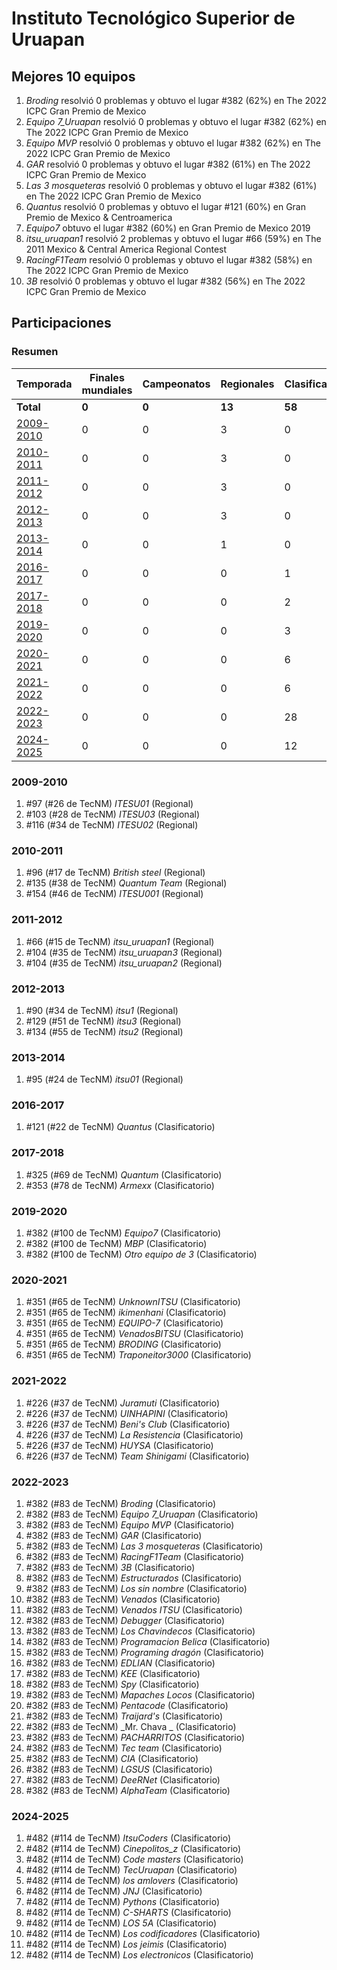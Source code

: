 ---
---

# Instituto Tecnológico Superior de Uruapan

## Mejores 10 equipos

1. _Broding_ resolvió 0 problemas y obtuvo el lugar #382 (62%) en The 2022 ICPC Gran Premio de Mexico
1. _Equipo 7_Uruapan_ resolvió 0 problemas y obtuvo el lugar #382 (62%) en The 2022 ICPC Gran Premio de Mexico
1. _Equipo MVP_ resolvió 0 problemas y obtuvo el lugar #382 (62%) en The 2022 ICPC Gran Premio de Mexico
1. _GAR_ resolvió 0 problemas y obtuvo el lugar #382 (61%) en The 2022 ICPC Gran Premio de Mexico
1. _Las 3 mosqueteras_ resolvió 0 problemas y obtuvo el lugar #382 (61%) en The 2022 ICPC Gran Premio de Mexico
1. _Quantus_ resolvió 0 problemas y obtuvo el lugar #121 (60%) en Gran Premio de Mexico & Centroamerica
1. _Equipo7_ obtuvo el lugar #382 (60%) en Gran Premio de Mexico 2019
1. _itsu_uruapan1_ resolvió 2 problemas y obtuvo el lugar #66 (59%) en The 2011 Mexico & Central America Regional Contest
1. _RacingF1Team_ resolvió 0 problemas y obtuvo el lugar #382 (58%) en The 2022 ICPC Gran Premio de Mexico
1. _3B_ resolvió 0 problemas y obtuvo el lugar #382 (56%) en The 2022 ICPC Gran Premio de Mexico

## Participaciones

### Resumen

| Temporada | Finales mundiales | Campeonatos | Regionales | Clasificatorios | Equipos |
| --- | --- | --- | --- | --- | --- |
| **Total** | **0** | **0** | **13** | **58** | **71** |
| [2009-2010](#2009-2010) | 0 | 0 | 3 | 0 | 3 |
| [2010-2011](#2010-2011) | 0 | 0 | 3 | 0 | 3 |
| [2011-2012](#2011-2012) | 0 | 0 | 3 | 0 | 3 |
| [2012-2013](#2012-2013) | 0 | 0 | 3 | 0 | 3 |
| [2013-2014](#2013-2014) | 0 | 0 | 1 | 0 | 1 |
| [2016-2017](#2016-2017) | 0 | 0 | 0 | 1 | 1 |
| [2017-2018](#2017-2018) | 0 | 0 | 0 | 2 | 2 |
| [2019-2020](#2019-2020) | 0 | 0 | 0 | 3 | 3 |
| [2020-2021](#2020-2021) | 0 | 0 | 0 | 6 | 6 |
| [2021-2022](#2021-2022) | 0 | 0 | 0 | 6 | 6 |
| [2022-2023](#2022-2023) | 0 | 0 | 0 | 28 | 28 |
| [2024-2025](#2024-2025) | 0 | 0 | 0 | 12 | 12 |

### 2009-2010

1. #97 (#26 de TecNM) _ITESU01_ (Regional)
1. #103 (#28 de TecNM) _ITESU03_ (Regional)
1. #116 (#34 de TecNM) _ITESU02_ (Regional)

### 2010-2011

1. #96 (#17 de TecNM) _British steel_ (Regional)
1. #135 (#38 de TecNM) _Quantum Team_ (Regional)
1. #154 (#46 de TecNM) _ITESU001_ (Regional)

### 2011-2012

1. #66 (#15 de TecNM) _itsu_uruapan1_ (Regional)
1. #104 (#35 de TecNM) _itsu_uruapan3_ (Regional)
1. #104 (#35 de TecNM) _itsu_uruapan2_ (Regional)

### 2012-2013

1. #90 (#34 de TecNM) _itsu1_ (Regional)
1. #129 (#51 de TecNM) _itsu3_ (Regional)
1. #134 (#55 de TecNM) _itsu2_ (Regional)

### 2013-2014

1. #95 (#24 de TecNM) _itsu01_ (Regional)

### 2016-2017

1. #121 (#22 de TecNM) _Quantus_ (Clasificatorio)

### 2017-2018

1. #325 (#69 de TecNM) _Quantum_ (Clasificatorio)
1. #353 (#78 de TecNM) _Armexx_ (Clasificatorio)

### 2019-2020

1. #382 (#100 de TecNM) _Equipo7_ (Clasificatorio)
1. #382 (#100 de TecNM) _MBP_ (Clasificatorio)
1. #382 (#100 de TecNM) _Otro equipo de 3_ (Clasificatorio)

### 2020-2021

1. #351 (#65 de TecNM) _UnknownITSU_ (Clasificatorio)
1. #351 (#65 de TecNM) _ikimenhani_ (Clasificatorio)
1. #351 (#65 de TecNM) _EQUIPO-7_ (Clasificatorio)
1. #351 (#65 de TecNM) _VenadosBITSU_ (Clasificatorio)
1. #351 (#65 de TecNM) _BRODING_ (Clasificatorio)
1. #351 (#65 de TecNM) _Traponeitor3000_ (Clasificatorio)

### 2021-2022

1. #226 (#37 de TecNM) _Juramuti_ (Clasificatorio)
1. #226 (#37 de TecNM) _UINHAPINI_ (Clasificatorio)
1. #226 (#37 de TecNM) _Beni's Club_ (Clasificatorio)
1. #226 (#37 de TecNM) _La Resistencia_ (Clasificatorio)
1. #226 (#37 de TecNM) _HUYSA_ (Clasificatorio)
1. #226 (#37 de TecNM) _Team Shinigami_ (Clasificatorio)

### 2022-2023

1. #382 (#83 de TecNM) _Broding_ (Clasificatorio)
1. #382 (#83 de TecNM) _Equipo 7_Uruapan_ (Clasificatorio)
1. #382 (#83 de TecNM) _Equipo MVP_ (Clasificatorio)
1. #382 (#83 de TecNM) _GAR_ (Clasificatorio)
1. #382 (#83 de TecNM) _Las 3 mosqueteras_ (Clasificatorio)
1. #382 (#83 de TecNM) _RacingF1Team_ (Clasificatorio)
1. #382 (#83 de TecNM) _3B_ (Clasificatorio)
1. #382 (#83 de TecNM) _Estructurados_ (Clasificatorio)
1. #382 (#83 de TecNM) _Los sin nombre_ (Clasificatorio)
1. #382 (#83 de TecNM) _Venados_ (Clasificatorio)
1. #382 (#83 de TecNM) _Venados ITSU_ (Clasificatorio)
1. #382 (#83 de TecNM) _Debugger_ (Clasificatorio)
1. #382 (#83 de TecNM) _Los Chavindecos_ (Clasificatorio)
1. #382 (#83 de TecNM) _Programacion Belica_ (Clasificatorio)
1. #382 (#83 de TecNM) _Programing dragón_ (Clasificatorio)
1. #382 (#83 de TecNM) _EDLIAN_ (Clasificatorio)
1. #382 (#83 de TecNM) _KEE_ (Clasificatorio)
1. #382 (#83 de TecNM) _Spy_ (Clasificatorio)
1. #382 (#83 de TecNM) _Mapaches Locos_ (Clasificatorio)
1. #382 (#83 de TecNM) _Pentacode_ (Clasificatorio)
1. #382 (#83 de TecNM) _Traijard's_ (Clasificatorio)
1. #382 (#83 de TecNM) _Mr. Chava _ (Clasificatorio)
1. #382 (#83 de TecNM) _PACHARRITOS_ (Clasificatorio)
1. #382 (#83 de TecNM) _Tec team_ (Clasificatorio)
1. #382 (#83 de TecNM) _CIA_ (Clasificatorio)
1. #382 (#83 de TecNM) _LGSUS_ (Clasificatorio)
1. #382 (#83 de TecNM) _DeeRNet_ (Clasificatorio)
1. #382 (#83 de TecNM) _AlphaTeam_ (Clasificatorio)

### 2024-2025

1. #482 (#114 de TecNM) _ItsuCoders_ (Clasificatorio)
1. #482 (#114 de TecNM) _Cinepolitos_z_ (Clasificatorio)
1. #482 (#114 de TecNM) _Code masters_ (Clasificatorio)
1. #482 (#114 de TecNM) _TecUruapan_ (Clasificatorio)
1. #482 (#114 de TecNM) _los amlovers_ (Clasificatorio)
1. #482 (#114 de TecNM) _JNJ_ (Clasificatorio)
1. #482 (#114 de TecNM) _Pythons_ (Clasificatorio)
1. #482 (#114 de TecNM) _C-SHARTS_ (Clasificatorio)
1. #482 (#114 de TecNM) _LOS 5A_ (Clasificatorio)
1. #482 (#114 de TecNM) _Los codificadores_ (Clasificatorio)
1. #482 (#114 de TecNM) _Los jeimis_ (Clasificatorio)
1. #482 (#114 de TecNM) _Los electronicos_ (Clasificatorio)




